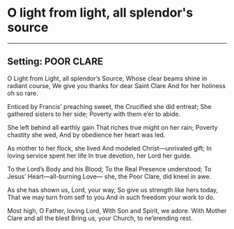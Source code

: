 # O light from light, all splendor's source

***

## Setting: POOR CLARE

O Light from Light, all splendor’s Source,
Whose clear beams shine in radiant course,
We give you thanks for dear Saint Clare
And for her holiness oh so rare.

Enticed by Francis’ preaching sweet,
the Crucified she did entreat;
She gathered sisters to her side; 
Poverty with them e’er to abide.

She left behind all earthly gain
That riches true might on her rain;
Poverty chastity she wed,
And by obedience her heart was led.

As mother to her flock, she lived
And modeled Christ—unrivaled gift;
In loving service spent her life
In true devotion, her Lord her guide.

To the Lord’s Body and his Blood;
To the Real Presence understood;
To Jesus’ Heart—all-burning Love—
she, the Poor Clare, did kneel in awe.

As she has shown us, Lord, your way,
So give us strength like hers today,
That we may turn from self to you 
And in such freedom your work to do.

Most high, O Father, loving Lord,
With Son and Spirit, we adore.
With Mother Clare and all the blest
Bring us, your Church, to ne’erending rest.